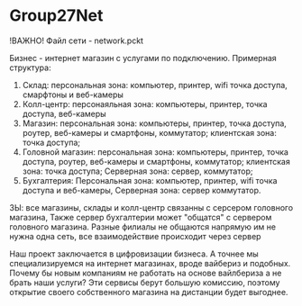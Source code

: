 # Group27Net
!ВАЖНО! Файл сети - network.pckt

Бизнес - интернет магазин с услугами по подключению.
Примерная структура:
1. Склад: персональная зона: компьютер, принтер, wifi точка доступа, смарфтоны и веб-камеры
2. Колл-центр: персонаяльная зона: компьютеры, принтер, точка доступа, веб-камеры
3. Магазин: персональная зона: компьютеры, принтер, точка доступа, роутер, веб-камеры и смартфоны, коммутатор; клиентская зона: точка доступа;
4. Головной магазин: персональная зона: компьютеры, принтер, точка доступа, роутер, веб-камеры и смартфоны, коммутатор; клиентская зона: точка доступа; Серверная зона: сервер,  коммутатор;
5. Бухгалтерия: Персональная зона: компьютер, принтер, wifi точка доступа и веб-камеры, Серверная зона: сервер коммутатор.

ЗЫ: все магазины, склады и колл-центр связанны с серсером головного магазина, Также сервер бухгалтерии может "общатся" с сервером головного магазина. Разные филиалы не общаются напрямую им не нужна одна сеть, все взаимодействие происходит через сервер

Наш проект заключается в цифровизации бизнеса. А точнее мы специализируемся на интернет магазинах, вроде вайбериз и подобных. 
Почему бы новым компаниям не работать на основе вайлбериза а не брать наши услуги? Эти сервисы берут большую комиссию, поэтому открытие своего собственного магазина на дистанции будет выгоднее.
